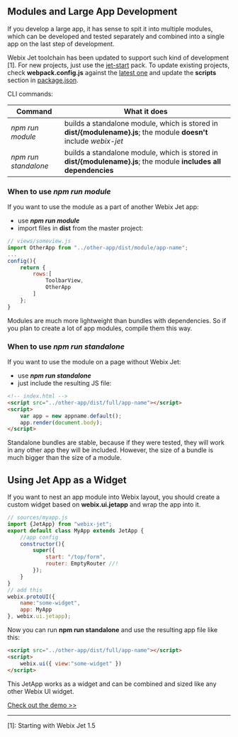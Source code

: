 ## Modules and Large App Development

If you develop a large app, it has sense to spit it into multiple modules, which can be developed and tested separately and combined into a single app on the last step of development.

Webix Jet toolchain has been updated to support such kind of development [1]. For new projects, just use the [jet-start](https://github.com/webix-hub/jet-start) pack. To update existing projects, check **webpack.config.js** against the [latest one](https://github.com/webix-hub/jet-start/blob/master/webpack.config.js) and update the **scripts** section in [package.json](https://github.com/webix-hub/jet-start/blob/master/package.json).

CLI commands:

| Command             | What it does |
|---------------------|--------------|
| _npm run module_      | builds a standalone module, which is stored in **dist/{modulename}.js**; the module **doesn't** include _webix-jet_ |
| _npm run standalone_  | builds a standalone module, which is stored in **dist/{modulename}.js**; the module **includes all dependencies** |

### When to use _npm run module_

If you want to use the module as a part of another Webix Jet app:

- use _**npm run module**_
- import files in **dist** from the master project:

```js
// views/someview.js
import OtherApp from "../other-app/dist/module/app-name";
...
config(){
    return {
        rows:[
            ToolbarView,
            OtherApp
        ]
    };
}
```

Modules are much more lightweight than bundles with dependencies. So if you plan to create a lot of app modules, compile them this way.

### When to use _npm run standalone_

If you want to use the module on a page without Webix Jet:

- use _**npm run standalone**_
- just include the resulting JS file:

```html
<!-- index.html -->
<script src="../other-app/dist/full/app-name"></script>
<script>
    var app = new appname.default();
    app.render(document.body);
</script>
```

Standalone bundles are stable, because if they were tested, they will work in any other app they will be included. However, the size of a bundle is much bigger than the size of a module.

## Using Jet App as a Widget

If you want to nest an app module into Webix layout, you should create a custom widget based on **webix.ui.jetapp** and wrap the app into it.

```js
// sources/myapp.js
import {JetApp} from "webix-jet";
export default class MyApp extends JetApp {
    //app config
    constructor(){
		super({
			start: "/top/form",
			router: EmptyRouter //!
		});
	}
}
// add this
webix.protoUI({
	name:"some-widget",
	app: MyApp
}, webix.ui.jetapp);
```

Now you can run **npm run standalone** and use the resulting app file like this:

```html
<script src="../other-app/dist/full/app-name"></script>
<script>
    webix.ui({ view:"some-widget" })
</script>
```

This JetApp works as a widget and can be combined and sized like any other Webix UI widget.

[Check out the demo >>](https://github.com/webix-hub/jet-demos/tree/master/sources/webixview.js)

- - -
[1]:
Starting with Webix Jet 1.5